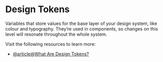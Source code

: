 # Design Tokens

Variables that store values for the base layer of your design system, like colour and typography. They’re used in components, so changes on this level will resonate throughout the whole system.

Visit the following resources to learn more:

- [@article@What Are Design Tokens?](https://xd.adobe.com/ideas/principles/design-systems/what-are-design-tokens/)
